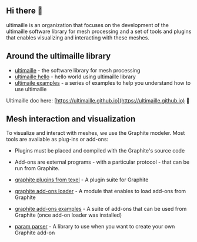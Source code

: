 ## Hi there 👋

<!--

**Here are some ideas to get you started:**

🙋‍♀️ A short introduction - what is your organization all about?
🌈 Contribution guidelines - how can the community get involved?
👩‍💻 Useful resources - where can the community find your docs? Is there anything else the community should know?
🍿 Fun facts - what does your team eat for breakfast?
🧙 Remember, you can do mighty things with the power of [Markdown](https://docs.github.com/github/writing-on-github/getting-started-with-writing-and-formatting-on-github/basic-writing-and-formatting-syntax)
-->

ultimaille is an organization that focuses on the development of the ultimaille software library for mesh processing and a set of tools and plugins that enables visualizing and interacting with these meshes.

## Around the ultimaille library

 - [ultimaille](https://github.com/ultimaille/ultimaille) - the software library for mesh processing
 - [ultimaille hello](https://github.com/ultimaille/ultimaille-hello) - hello world using ultimaille library
 - [ultimaile examples](https://github.com/ultimaille/ultimaille-examples) - a series of examples to help you understand how to use ultimaille

Ultimaille doc here: [https://ultimaille.github.io](https://ultimaille.github.io) :green_book:

## Mesh interaction and visualization

To visualize and interact with meshes, we use the Graphite modeler. Most tools are available as plug-ins or add-ons:

 - Plugins must be placed and compiled with the Graphite's source code 
 - Add-ons are external programs - with a particular protocol - that can be run from Graphite.

 - [graphite plugins from texel](https://github.com/ultimaille/graphite-texel-plugins) - A plugin suite for Graphite
 - [graphite add-ons loader](https://github.com/ultimaille/graphite-addon-loader) - A module that enables to load add-ons from Graphite
 - [graphite add-ons examples](https://github.com/ultimaille/graphite-addon-examples) - A suite of add-ons that can be used from Graphite (once add-on loader was installed)
 - [param parser](https://github.com/ultimaille/param-parser) - A library to use when you want to create your own Graphite add-on
